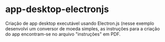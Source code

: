 # app-desktop-electronjs
 Criação de app desktop executável usando Electron.js (nesse exemplo desenvolvi um conversor de moeda simples, as instruções para a criação do app encontram-se no arquivo "instruções" em PDF.
